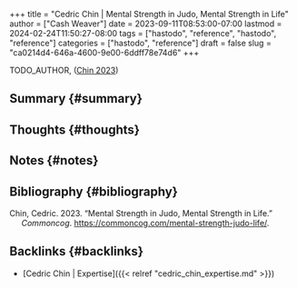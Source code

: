+++
title = "Cedric Chin | Mental Strength in Judo, Mental Strength in Life"
author = ["Cash Weaver"]
date = 2023-09-11T08:53:00-07:00
lastmod = 2024-02-24T11:50:27-08:00
tags = ["hastodo", "reference", "hastodo", "reference"]
categories = ["hastodo", "reference"]
draft = false
slug = "ca0214d4-646a-4600-9e00-6ddff78e74d6"
+++

TODO_AUTHOR, (<a href="#citeproc_bib_item_1">Chin 2023</a>)


## Summary {#summary}


## Thoughts {#thoughts}


## Notes {#notes}


## Bibliography {#bibliography}

<style>.csl-entry{text-indent: -1.5em; margin-left: 1.5em;}</style><div class="csl-bib-body">
  <div class="csl-entry"><a id="citeproc_bib_item_1"></a>Chin, Cedric. 2023. “Mental Strength in Judo, Mental Strength in Life.” <i>Commoncog</i>. <a href="https://commoncog.com/mental-strength-judo-life/">https://commoncog.com/mental-strength-judo-life/</a>.</div>
</div>


## Backlinks {#backlinks}

-   [Cedric Chin | Expertise]({{< relref "cedric_chin_expertise.md" >}})
